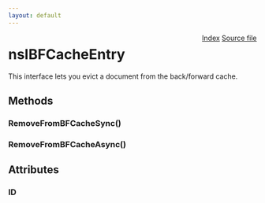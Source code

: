 ```yaml
---
layout: default
---
```

<div class='links' style='float:right'><a href="../index.html">Index</a>
<a href="http://dxr.mozilla.org/mozilla-central/source/docshell/shistory/public/nsIBFCacheEntry.idl">Source file</a>
</div>

# nsIBFCacheEntry #
  
This interface lets you evict a document from the back/forward cache.  
  

## Methods ##

### RemoveFromBFCacheSync() ###

### RemoveFromBFCacheAsync() ###

## Attributes ##

### ID ###
